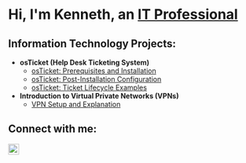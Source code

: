 <h1>Hi, I'm Kenneth, an <a href="https://www.linkedin.com/in/benjaminbode98
">IT Professional</a></h1>

<h2> Information Technology Projects:</h2>

- <b>osTicket (Help Desk Ticketing System)</b>
  - [osTicket: Prerequisites and Installation](https://github.com/kennethmoen/osticket-prereqs)
  - [osTicket: Post-Installation Configuration](https://github.com/kennethmoen/post-install-config/tree/main#readme)
  - [osTicket: Ticket Lifecycle Examples](https://github.com/kennethmoen/ticket-lifecycle)
- <b>Introduction to Virtual Private Networks (VPNs)</b>
    - [VPN Setup and Explanation](https://github.com/kennethmoen/VM-Setup-and-Explanation/tree/main)
 
      
      
     





<h2>Connect with me:</h2>

[<img align="left" alt="Josh | LinkedIn" width="22px" src="https://cdn.jsdelivr.net/npm/simple-icons@v3/icons/linkedin.svg" />][linkedin]

[linkedin]: https://www.linkedin.com/in/kenneth-moen-331304187/
